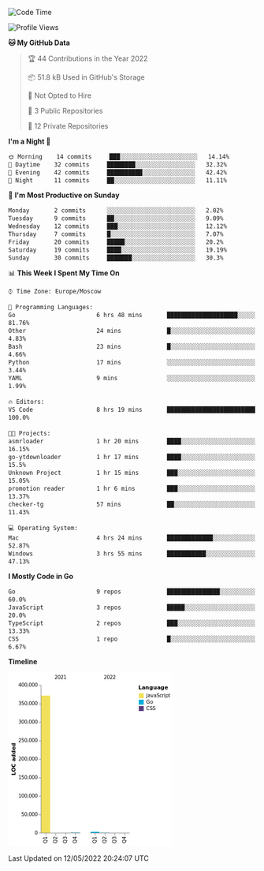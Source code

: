 <!--START_SECTION:waka-->
![Code Time](http://img.shields.io/badge/Code%20Time-302%20hrs-blue)

![Profile Views](http://img.shields.io/badge/Profile%20Views-0-blue)

**🐱 My GitHub Data** 

> 🏆 44 Contributions in the Year 2022
 > 
> 📦 51.8 kB Used in GitHub's Storage 
 > 
> 🚫 Not Opted to Hire
 > 
> 📜 3 Public Repositories 
 > 
> 🔑 12 Private Repositories  
 > 
**I'm a Night 🦉** 

```text
🌞 Morning    14 commits     ███░░░░░░░░░░░░░░░░░░░░░░   14.14% 
🌆 Daytime    32 commits     ████████░░░░░░░░░░░░░░░░░   32.32% 
🌃 Evening    42 commits     ██████████░░░░░░░░░░░░░░░   42.42% 
🌙 Night      11 commits     ██░░░░░░░░░░░░░░░░░░░░░░░   11.11%

```
📅 **I'm Most Productive on Sunday** 

```text
Monday       2 commits      ░░░░░░░░░░░░░░░░░░░░░░░░░   2.02% 
Tuesday      9 commits      ██░░░░░░░░░░░░░░░░░░░░░░░   9.09% 
Wednesday    12 commits     ███░░░░░░░░░░░░░░░░░░░░░░   12.12% 
Thursday     7 commits      █░░░░░░░░░░░░░░░░░░░░░░░░   7.07% 
Friday       20 commits     █████░░░░░░░░░░░░░░░░░░░░   20.2% 
Saturday     19 commits     ████░░░░░░░░░░░░░░░░░░░░░   19.19% 
Sunday       30 commits     ███████░░░░░░░░░░░░░░░░░░   30.3%

```


📊 **This Week I Spent My Time On** 

```text
⌚︎ Time Zone: Europe/Moscow

💬 Programming Languages: 
Go                       6 hrs 48 mins       ████████████████████░░░░░   81.76% 
Other                    24 mins             █░░░░░░░░░░░░░░░░░░░░░░░░   4.83% 
Bash                     23 mins             █░░░░░░░░░░░░░░░░░░░░░░░░   4.66% 
Python                   17 mins             ░░░░░░░░░░░░░░░░░░░░░░░░░   3.44% 
YAML                     9 mins              ░░░░░░░░░░░░░░░░░░░░░░░░░   1.99%

🔥 Editors: 
VS Code                  8 hrs 19 mins       █████████████████████████   100.0%

🐱‍💻 Projects: 
asmrloader               1 hr 20 mins        ████░░░░░░░░░░░░░░░░░░░░░   16.15% 
go-ytdownloader          1 hr 17 mins        ████░░░░░░░░░░░░░░░░░░░░░   15.5% 
Unknown Project          1 hr 15 mins        ███░░░░░░░░░░░░░░░░░░░░░░   15.05% 
promotion reader         1 hr 6 mins         ███░░░░░░░░░░░░░░░░░░░░░░   13.37% 
checker-tg               57 mins             ██░░░░░░░░░░░░░░░░░░░░░░░   11.43%

💻 Operating System: 
Mac                      4 hrs 24 mins       █████████████░░░░░░░░░░░░   52.87% 
Windows                  3 hrs 55 mins       ███████████░░░░░░░░░░░░░░   47.13%

```

**I Mostly Code in Go** 

```text
Go                       9 repos             ███████████████░░░░░░░░░░   60.0% 
JavaScript               3 repos             █████░░░░░░░░░░░░░░░░░░░░   20.0% 
TypeScript               2 repos             ███░░░░░░░░░░░░░░░░░░░░░░   13.33% 
CSS                      1 repo              █░░░░░░░░░░░░░░░░░░░░░░░░   6.67%

```


**Timeline**

![Chart not found](https://raw.githubusercontent.com/jeezft/jeezft/main/charts/bar_graph.png) 


 Last Updated on 12/05/2022 20:24:07 UTC
<!--END_SECTION:waka-->
